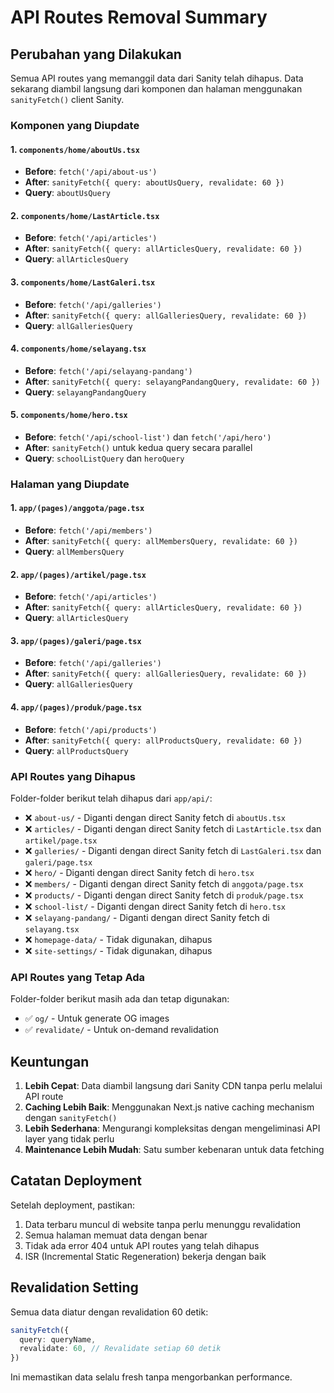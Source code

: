 # API Routes Removal Summary

## Perubahan yang Dilakukan

Semua API routes yang memanggil data dari Sanity telah dihapus. Data sekarang diambil langsung dari komponen dan halaman menggunakan `sanityFetch()` client Sanity.

### Komponen yang Diupdate

#### 1. `components/home/aboutUs.tsx`
- **Before**: `fetch('/api/about-us')`
- **After**: `sanityFetch({ query: aboutUsQuery, revalidate: 60 })`
- **Query**: `aboutUsQuery`

#### 2. `components/home/LastArticle.tsx`
- **Before**: `fetch('/api/articles')`
- **After**: `sanityFetch({ query: allArticlesQuery, revalidate: 60 })`
- **Query**: `allArticlesQuery`

#### 3. `components/home/LastGaleri.tsx`
- **Before**: `fetch('/api/galleries')`
- **After**: `sanityFetch({ query: allGalleriesQuery, revalidate: 60 })`
- **Query**: `allGalleriesQuery`

#### 4. `components/home/selayang.tsx`
- **Before**: `fetch('/api/selayang-pandang')`
- **After**: `sanityFetch({ query: selayangPandangQuery, revalidate: 60 })`
- **Query**: `selayangPandangQuery`

#### 5. `components/home/hero.tsx`
- **Before**: `fetch('/api/school-list')` dan `fetch('/api/hero')`
- **After**: `sanityFetch()` untuk kedua query secara parallel
- **Query**: `schoolListQuery` dan `heroQuery`

### Halaman yang Diupdate

#### 1. `app/(pages)/anggota/page.tsx`
- **Before**: `fetch('/api/members')`
- **After**: `sanityFetch({ query: allMembersQuery, revalidate: 60 })`
- **Query**: `allMembersQuery`

#### 2. `app/(pages)/artikel/page.tsx`
- **Before**: `fetch('/api/articles')`
- **After**: `sanityFetch({ query: allArticlesQuery, revalidate: 60 })`
- **Query**: `allArticlesQuery`

#### 3. `app/(pages)/galeri/page.tsx`
- **Before**: `fetch('/api/galleries')`
- **After**: `sanityFetch({ query: allGalleriesQuery, revalidate: 60 })`
- **Query**: `allGalleriesQuery`

#### 4. `app/(pages)/produk/page.tsx`
- **Before**: `fetch('/api/products')`
- **After**: `sanityFetch({ query: allProductsQuery, revalidate: 60 })`
- **Query**: `allProductsQuery`

### API Routes yang Dihapus

Folder-folder berikut telah dihapus dari `app/api/`:

- ❌ `about-us/` - Diganti dengan direct Sanity fetch di `aboutUs.tsx`
- ❌ `articles/` - Diganti dengan direct Sanity fetch di `LastArticle.tsx` dan `artikel/page.tsx`
- ❌ `galleries/` - Diganti dengan direct Sanity fetch di `LastGaleri.tsx` dan `galeri/page.tsx`
- ❌ `hero/` - Diganti dengan direct Sanity fetch di `hero.tsx`
- ❌ `members/` - Diganti dengan direct Sanity fetch di `anggota/page.tsx`
- ❌ `products/` - Diganti dengan direct Sanity fetch di `produk/page.tsx`
- ❌ `school-list/` - Diganti dengan direct Sanity fetch di `hero.tsx`
- ❌ `selayang-pandang/` - Diganti dengan direct Sanity fetch di `selayang.tsx`
- ❌ `homepage-data/` - Tidak digunakan, dihapus
- ❌ `site-settings/` - Tidak digunakan, dihapus

### API Routes yang Tetap Ada

Folder-folder berikut masih ada dan tetap digunakan:

- ✅ `og/` - Untuk generate OG images
- ✅ `revalidate/` - Untuk on-demand revalidation

## Keuntungan

1. **Lebih Cepat**: Data diambil langsung dari Sanity CDN tanpa perlu melalui API route
2. **Caching Lebih Baik**: Menggunakan Next.js native caching mechanism dengan `sanityFetch()`
3. **Lebih Sederhana**: Mengurangi kompleksitas dengan mengeliminasi API layer yang tidak perlu
4. **Maintenance Lebih Mudah**: Satu sumber kebenaran untuk data fetching

## Catatan Deployment

Setelah deployment, pastikan:

1. Data terbaru muncul di website tanpa perlu menunggu revalidation
2. Semua halaman memuat data dengan benar
3. Tidak ada error 404 untuk API routes yang telah dihapus
4. ISR (Incremental Static Regeneration) bekerja dengan baik

## Revalidation Setting

Semua data diatur dengan revalidation 60 detik:
```typescript
sanityFetch({
  query: queryName,
  revalidate: 60, // Revalidate setiap 60 detik
})
```

Ini memastikan data selalu fresh tanpa mengorbankan performance.
